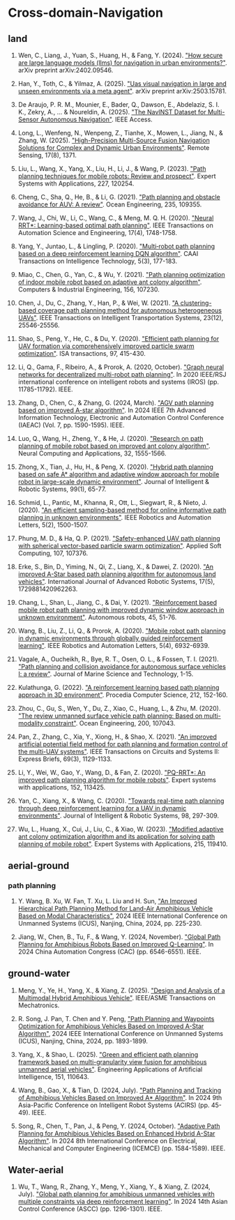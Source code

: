 # Cross-domain-Navigation

## land
1. Wen, C., Liang, J., Yuan, S., Huang, H., & Fang, Y. (2024). ["How secure are large language models (llms) for navigation in urban environments?"](https://arxiv.org/abs/2402.09546). arXiv preprint arXiv:2402.09546.

2. Han, Y., Toth, C., & Yilmaz, A. (2025). ["Uas visual navigation in large and unseen environments via a meta agent"](https://arxiv.org/abs/2503.15781). arXiv preprint arXiv:2503.15781.

3. De Araujo, P. R. M., Mounier, E., Bader, Q., Dawson, E., Abdelaziz, S. I. K., Zekry, A., ... & Noureldin, A. (2025). ["The NavINST Dataset for Multi-Sensor Autonomous Navigation"](https://ieeexplore.ieee.org/abstract/document/10980246). IEEE Access.

4. Long, L., Wenfeng, N., Wenpeng, Z., Tianhe, X., Mowen, L., Jiang, N., & Zhang, W. (2025). ["High-Precision Multi-Source Fusion Navigation Solutions for Complex and Dynamic Urban Environments"](https://www.proquest.com/docview/3194640130?pq-origsite=gscholar&fromopenview=true&sourcetype=Scholarly%20Journals). Remote Sensing, 17(8), 1371.

5. Liu, L., Wang, X., Yang, X., Liu, H., Li, J., & Wang, P. (2023). ["Path planning techniques for mobile robots: Review and prospect"](https://www.sciencedirect.com/science/article/pii/S095741742300756X). Expert Systems with Applications, 227, 120254.

6. Cheng, C., Sha, Q., He, B., & Li, G. (2021). ["Path planning and obstacle avoidance for AUV: A review"](https://www.sciencedirect.com/science/article/pii/S002980182100771X). Ocean Engineering, 235, 109355.

7. Wang, J., Chi, W., Li, C., Wang, C., & Meng, M. Q. H. (2020). ["Neural RRT*: Learning-based optimal path planning"](https://ieeexplore.ieee.org/abstract/document/9037111). IEEE Transactions on Automation Science and Engineering, 17(4), 1748-1758.

8. Yang, Y., Juntao, L., & Lingling, P. (2020). ["Multi‐robot path planning based on a deep reinforcement learning DQN algorithm"](https://ietresearch.onlinelibrary.wiley.com/doi/full/10.1049/trit.2020.0024). CAAI Transactions on Intelligence Technology, 5(3), 177-183.

9. Miao, C., Chen, G., Yan, C., & Wu, Y. (2021). ["Path planning optimization of indoor mobile robot based on adaptive ant colony algorithm"](https://www.sciencedirect.com/science/article/pii/S0360835221001340). Computers & Industrial Engineering, 156, 107230.

10. Chen, J., Du, C., Zhang, Y., Han, P., & Wei, W. (2021). ["A clustering-based coverage path planning method for autonomous heterogeneous UAVs"](https://ieeexplore.ieee.org/abstract/document/9385941). IEEE Transactions on Intelligent Transportation Systems, 23(12), 25546-25556.

11. Shao, S., Peng, Y., He, C., & Du, Y. (2020). ["Efficient path planning for UAV formation via comprehensively improved particle swarm optimization"](https://www.sciencedirect.com/science/article/pii/S0019057819303532). ISA transactions, 97, 415-430.

12. Li, Q., Gama, F., Ribeiro, A., & Prorok, A. (2020, October). ["Graph neural networks for decentralized multi-robot path planning"](https://ieeexplore.ieee.org/abstract/document/9341668). In 2020 IEEE/RSJ international conference on intelligent robots and systems (IROS) (pp. 11785-11792). IEEE.

13. Zhang, D., Chen, C., & Zhang, G. (2024, March). ["AGV path planning based on improved A-star algorithm"](https://ieeexplore.ieee.org/abstract/document/10503919). In 2024 IEEE 7th Advanced Information Technology, Electronic and Automation Control Conference (IAEAC) (Vol. 7, pp. 1590-1595). IEEE.

14. Luo, Q., Wang, H., Zheng, Y., & He, J. (2020). ["Research on path planning of mobile robot based on improved ant colony algorithm"](https://link.springer.com/article/10.1007/s00521-019-04172-2). Neural Computing and Applications, 32, 1555-1566.

15. Zhong, X., Tian, J., Hu, H., & Peng, X. (2020). ["Hybrid path planning based on safe A* algorithm and adaptive window approach for mobile robot in large-scale dynamic environment"](https://link.springer.com/article/10.1007/s10846-019-01112-z). Journal of Intelligent & Robotic Systems, 99(1), 65-77.

16. Schmid, L., Pantic, M., Khanna, R., Ott, L., Siegwart, R., & Nieto, J. (2020). ["An efficient sampling-based method for online informative path planning in unknown environments"](https://ieeexplore.ieee.org/abstract/document/8968434). IEEE Robotics and Automation Letters, 5(2), 1500-1507.

17. Phung, M. D., & Ha, Q. P. (2021). ["Safety-enhanced UAV path planning with spherical vector-based particle swarm optimization"](https://www.sciencedirect.com/science/article/pii/S1568494621002994). Applied Soft Computing, 107, 107376.

18. Erke, S., Bin, D., Yiming, N., Qi, Z., Liang, X., & Dawei, Z. (2020). ["An improved A-Star based path planning algorithm for autonomous land vehicles"](https://journals.sagepub.com/doi/full/10.1177/1729881420962263). International Journal of Advanced Robotic Systems, 17(5), 1729881420962263.

19. Chang, L., Shan, L., Jiang, C., & Dai, Y. (2021). ["Reinforcement based mobile robot path planning with improved dynamic window approach in unknown environment"](https://link.springer.com/article/10.1007/s10514-020-09947-4). Autonomous robots, 45, 51-76.

20. Wang, B., Liu, Z., Li, Q., & Prorok, A. (2020). ["Mobile robot path planning in dynamic environments through globally guided reinforcement learning"](https://ieeexplore.ieee.org/abstract/document/9205217). IEEE Robotics and Automation Letters, 5(4), 6932-6939.

21. Vagale, A., Oucheikh, R., Bye, R. T., Osen, O. L., & Fossen, T. I. (2021). ["Path planning and collision avoidance for autonomous surface vehicles I: a review"](https://link.springer.com/article/10.1007/S00773-020-00787-6). Journal of Marine Science and Technology, 1-15.

22. Kulathunga, G. (2022). ["A reinforcement learning based path planning approach in 3D environment"](https://www.sciencedirect.com/science/article/pii/S1877050922016891). Procedia Computer Science, 212, 152-160.

23. Zhou, C., Gu, S., Wen, Y., Du, Z., Xiao, C., Huang, L., & Zhu, M. (2020). ["The review unmanned surface vehicle path planning: Based on multi-modality constraint"](https://www.sciencedirect.com/science/article/pii/S0029801820301177). Ocean Engineering, 200, 107043.

24. Pan, Z., Zhang, C., Xia, Y., Xiong, H., & Shao, X. (2021). ["An improved artificial potential field method for path planning and formation control of the multi-UAV systems"](https://ieeexplore.ieee.org/abstract/document/9538804). IEEE Transactions on Circuits and Systems II: Express Briefs, 69(3), 1129-1133.

25. Li, Y., Wei, W., Gao, Y., Wang, D., & Fan, Z. (2020). ["PQ-RRT*: An improved path planning algorithm for mobile robots"](https://www.sciencedirect.com/science/article/pii/S0957417420302499). Expert systems with applications, 152, 113425.

26. Yan, C., Xiang, X., & Wang, C. (2020). ["Towards real-time path planning through deep reinforcement learning for a UAV in dynamic environments"](https://link.springer.com/article/10.1007/s10846-019-01073-3). Journal of Intelligent & Robotic Systems, 98, 297-309.

27. Wu, L., Huang, X., Cui, J., Liu, C., & Xiao, W. (2023). ["Modified adaptive ant colony optimization algorithm and its application for solving path planning of mobile robot"](https://www.sciencedirect.com/science/article/pii/S0957417422024290). Expert Systems with Applications, 215, 119410.
## aerial-ground

### path planning
1. Y. Wang, B. Xu, W. Fan, T. Xu, L. Liu and H. Sun, ["An Improved Hierarchical Path Planning Method for Land-Air Amphibious Vehicle Based on Modal Characteristics"](https://ieeexplore.ieee.org/abstract/document/10839833), 2024 IEEE International Conference on Unmanned Systems (ICUS), Nanjing, China, 2024, pp. 225-230.

2. Jiang, W., Chen, B., Tu, F., & Wang, Y. (2024, November). ["Global Path Planning for Amphibious Robots Based on Improved Q-Learning"](https://ieeexplore.ieee.org/abstract/document/10865651). In 2024 China Automation Congress (CAC) (pp. 6546-6551). IEEE.




## ground-water
1. Meng, Y., Ye, H., Yang, X., & Xiang, Z. (2025). ["Design and Analysis of a Multimodal Hybrid Amphibious Vehicle"](https://ieeexplore.ieee.org/abstract/document/10844691). IEEE/ASME Transactions on Mechatronics.

2. R. Song, J. Pan, T. Chen and Y. Peng, ["Path Planning and Waypoints Optimization for Amphibious Vehicles Based on Improved A-Star Algorithm"](https://ieeexplore.ieee.org/abstract/document/10839953), 2024 IEEE International Conference on Unmanned Systems (ICUS), Nanjing, China, 2024, pp. 1893-1899.

3. Yang, X., & Shao, L. (2025). ["Green and efficient path planning framework based on multi-granularity view fusion for amphibious unmanned aerial vehicles"](https://www.sciencedirect.com/science/article/pii/S0952197625006438). Engineering Applications of Artificial Intelligence, 151, 110643.

4. Wang, B., Gao, X., & Tian, D. (2024, July). ["Path Planning and Tracking of Amphibious Vehicles Based on Improved A* Algorithm"](https://ieeexplore.ieee.org/abstract/document/10684930). In 2024 9th Asia-Pacific Conference on Intelligent Robot Systems (ACIRS) (pp. 45-49). IEEE.

5. Song, R., Chen, T., Pan, J., & Peng, Y. (2024, October). ["Adaptive Path Planning for Amphibious Vehicles Based on Enhanced Hybrid A-Star Algorithm"](https://ieeexplore.ieee.org/abstract/document/10862721). In 2024 8th International Conference on Electrical, Mechanical and Computer Engineering (ICEMCE) (pp. 1584-1589). IEEE.




## Water-aerial
1. Wu, T., Wang, R., Zhang, Y., Meng, Y., Xiang, Y., & Xiang, Z. (2024, July). ["Global path planning for amphibious unmanned vehicles with multiple constraints via deep reinforcement learning"](https://ieeexplore.ieee.org/abstract/document/10665661). In 2024 14th Asian Control Conference (ASCC) (pp. 1296-1301). IEEE.
